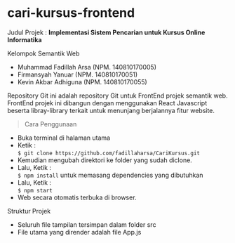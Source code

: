 # cari-kursus-frontend

Judul Projek : **Implementasi Sistem Pencarian untuk Kursus Online Informatika**

Kelompok Semantik Web
- Muhammad Fadillah Arsa (NPM. 140810170005)
- Firmansyah Yanuar (NPM. 140810170051)
- Kevin Akbar Adhiguna (NPM. 140810170055)

Repository Git ini adalah repository Git untuk FrontEnd projek semantik web. <br/> FrontEnd projek ini dibangun dengan menggunakan React Javascript beserta libray-library terkait untuk menunjang berjalannya fitur website.

> Cara Penggunaan
- Buka terminal di halaman utama
- Ketik : <br/> `$ git clone https://github.com/fadillaharsa/CariKursus.git`
- Kemudian mengubah direktori ke folder yang sudah diclone.
- Lalu, Ketik : <br/> `$ npm install` untuk memasang dependencies yang dibutuhkan
- Lalu, Ketik : <br/> `$ npm start`
- Web secara otomatis terbuka di browser.

Struktur Projek
- Seluruh file tampilan tersimpan dalam folder src
- File utama yang dirender adalah file App.js 